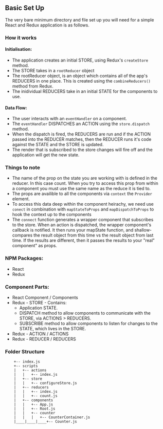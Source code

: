 ## Basic Set Up

The very bare minimum directory and file set up you will need for a simple React and Redux application is as follows.


### How it works

#### Initialisation:
*   The application creates an initial STORE, using Redux's `createStore` method.
*   The STORE takes in a `rootReducer` object
*   The rootReducer object, is an object which contains all of the app's REDUCERS in one place. This is created using the `combineReducers()` method from Redux.
*   The inidividual REDUCERS take in an initial STATE for the components to use.

#### Data Flow:

*   The user interacts with an `eventHandler` on a component.
*   The `eventHandler` DISPATCHES an ACTION using the `store.dispatch` method.
*   When the dispatch is fired, the REDUCERS are run and if the ACTION passed into the REDUCER matches, then the REDUCER runs it's code against the STATE and the STORE is updated.
*   The render that is subscribed to the store changes will fire off and the application will get the new state.

### Things to note

*   The name of the prop on the state you are working with is defined in the reducer. In this case count. When you try to access this prop from within a component you must use the same name as the reduce it is tied to.
*   The props are availible to all the components via `context` the `Provider` element.
*   To access this data deep within the component heirachy, we need use `conect` in combination with `mapStateToProps` and `mapDispatchToProps` to hook the context up to the components
*   The `connect` function generates a wrapper component that subscribes to the store. When an action is dispatched, the wrapper component's callback is notified. It then runs your mapState function, and shallow-compares the result object from this time vs the result object from last time. If the results are different, then it passes the results to your "real" component" as props.

### NPM Packages:
- React
- Redux

### Component Parts:
- React Component / Components
- Redux - STORE - Contains:
	*   Application STATE.
	*   DISPATCH method to allow components to communicate with the STORE, via ACTIONS > REDUCERS.
	*   SUBSCRIBE method to allow components to listen for changes to the STATE, which lives in the STORE.
- Redux - ACTION / ACTIONS
- Redux - REDUCER / REDUCERS

### Folder Structure

		+-- index.js
		+-- scripts
		|	+-- actions
		|	|	+-- index.js
		|	+-- store
		|	|	+-- configureStore.js
		|	+-- reducers
		|	|	+-- index.js
		|	|	+-- count.js
		|	+-- components
		|	|	+-- App.js
		|	|	+-- Root.js
		|	|	+-- counter
		|	|	|	+-- CounterContainer.js
		|____|____|____+-- Counter.js